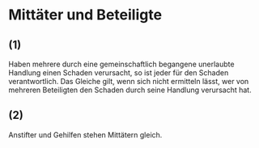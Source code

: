 # Mittäter und Beteiligte



## (1)

 Haben mehrere durch eine gemeinschaftlich begangene unerlaubte Handlung einen Schaden verursacht, so ist jeder für den Schaden verantwortlich. Das Gleiche gilt, wenn sich nicht ermitteln lässt, wer von mehreren Beteiligten den Schaden durch seine Handlung verursacht hat.

## (2)

 Anstifter und Gehilfen stehen Mittätern gleich. 

